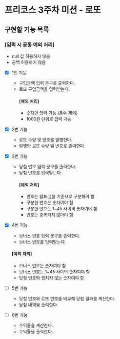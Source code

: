 # 프리코스 3주차 미션 - 로또

## 구현할 기능 목록

### [입력 시 공통 예외 처리]
- null 값 허용하지 않음
- 공백 허용하지 않음


- [x] 1번 기능
  - 구입금액 입력 문구를 출력한다.
  - 로또 구입금액을 입력받는다.
    #### [예외 처리]
    - 숫자만 입력 가능 (음수 제외)
    - 1000원 단위로 입력 가능


- [x] 2번 기능
  - 로또 수량 및 번호를 발행한다.
  - 발행한 로또 수량 및 번호를 출력한다.

  
-[x] 3번 기능
  - 당첨 번호 입력 문구를 출력한다.
  - 당첨 번호를 입력받는다.
    #### [예외 처리]
    - 번호는 쉼표(,)를 기준으로 구분해야 함
    - 구분한 번호는 숫자여야 함
    - 구분한 번호는 1~45 사이의 숫자여야 함
    - 번호는 중복되지 않아야 함


-[x] 4번 기능
  - 보너스 번호 입력 문구를 출력한다.
  - 보너스 번호를 입력받는다.
  #### [예외 처리]
  - 보너스 번호는 숫자여야 함
  - 보너스 번호는 1~45 사이의 숫자여야 함
  - 당첨 번호와 겹치지 않는 숫자여야 함


-[ ] 5번 기능
  - 당첨 번호와 로또 번호를 비교해 당첨 결과를 계산한다.
  - 당첨 내역을 출력한다.


-[ ] 6번 기능
  - 수익률을 계산한다.
  - 수익률을 출력한다.